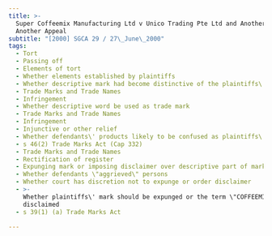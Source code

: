 ```yaml
---
title: >-
  Super Coffeemix Manufacturing Ltd v Unico Trading Pte Ltd and Another and
  Another Appeal
subtitle: "[2000] SGCA 29 / 27\_June\_2000"
tags:
  - Tort
  - Passing off
  - Elements of tort
  - Whether elements established by plaintiffs
  - Whether descriptive mark had become distinctive of the plaintiffs\' product
  - Trade Marks and Trade Names
  - Infringement
  - Whether descriptive word be used as trade mark
  - Trade Marks and Trade Names
  - Infringement
  - Injunctive or other relief
  - Whether defendants\' products likely to be confused as plaintiffs\' products
  - s 46(2) Trade Marks Act (Cap 332)
  - Trade Marks and Trade Names
  - Rectification of register
  - Expunging mark or imposing disclaimer over descriptive part of mark
  - Whether defendants \"aggrieved\" persons
  - Whether court has discretion not to expunge or order disclaimer
  - >-
    Whether plaintiffs\' mark should be expunged or the term \"COFFEEMIX\"
    disclaimed
  - s 39(1) (a) Trade Marks Act

---
```


